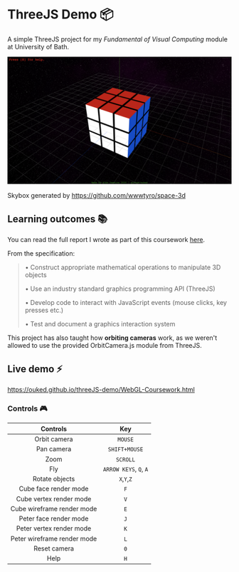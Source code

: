 # ThreeJS Demo 📦
A simple ThreeJS project for my *Fundamental of Visual Computing* module at University of Bath. 


![Screenshot of Project](https://github.com/ouked/FoVC_Coursework/blob/master/screenshot.png)


Skybox generated by https://github.com/wwwtyro/space-3d

## Learning outcomes 📚

You can read the full report I wrote as part of this coursework [here](https://github.com/ouked/FoVC_Coursework/blob/master/fovc-5.pdf).

From the specification:

> • Construct appropriate mathematical operations to manipulate 3D objects
>
> • Use an industry standard graphics programming API (ThreeJS)
>
> • Develop code to interact with JavaScript events (mouse clicks, key presses etc.)
>
> • Test and document a graphics interaction system

This project has also taught how **orbiting cameras** work, as we weren't allowed to use the provided OrbitCamera.js module from ThreeJS.


## Live demo ⚡️
https://ouked.github.io/threeJS-demo/WebGL-Coursework.html

### Controls 🎮


|        Controls       |  Key       |
|:---------------------:|:----------:|
| Orbit camera          | ```MOUSE```      |
| Pan camera            | ```SHIFT+MOUSE```|
| Zoom                  | ```SCROLL```|
| Fly                   |   ```ARROW KEYS```, ```Q```, ```A``` |
| Rotate objects          | ```X```,```Y```,```Z``` |
| Cube face render mode      | ```F```     |
| Cube vertex render mode    | ```V```     |
| Cube wireframe render mode | ```E```     |
| Peter face render mode      | ```J```     |
| Peter vertex render mode    | ```K```     |
| Peter wireframe render mode | ```L```     |
| Reset camera          | ```0```     |
| Help                  | ```H```     |
